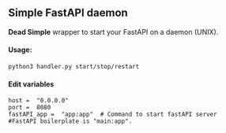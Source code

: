 ## Simple FastAPI daemon

**Dead Simple** wrapper to start your FastAPI on a daemon (UNIX).

#### Usage:
    python3 handler.py start/stop/restart
#### Edit variables
    host =  "0.0.0.0"
	port =  8080
	fastAPI_app =  "app:app"  # Command to start fastAPI server
	#FastAPI boilerplate is "main:app".